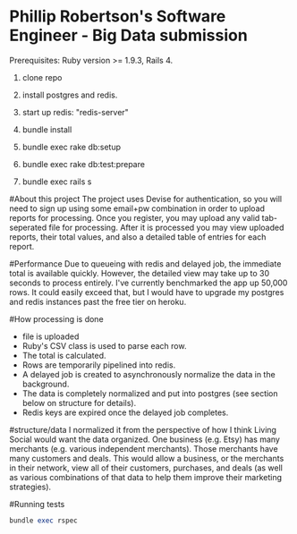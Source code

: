 # Phillip Robertson's Software Engineer - Big Data submission

Prerequisites:  Ruby version >= 1.9.3, Rails 4.


1) clone repo

2) install postgres and redis.

3) start up redis: "redis-server"

4) bundle install

5) bundle exec rake db:setup

6) bundle exec rake db:test:prepare

7) bundle exec rails s


#About this project
The project uses Devise for authentication, so you will need to sign up using some email+pw combination in order to upload reports for processing. Once you register, you may upload any valid tab-seperated file for processing. After it is processed you may view uploaded reports, their total values, and also a detailed table of entries for each report.

#Performance
Due to queueing with redis and delayed job, the immediate total is available quickly. However, the detailed view may take up to 30 seconds to process entirely. I've currently benchmarked the app up 50,000 rows. It could easily exceed that, but I would have to upgrade my postgres and redis instances past the free tier on heroku.

#How processing is done
- file is uploaded
- Ruby's CSV class is used to parse each row.
- The total is calculated.
- Rows are temporarily pipelined into redis.
- A delayed job is created to asynchronously normalize the data in the background.
- The data is completely normalized and put into postgres (see section below on structure for details).
- Redis keys are expired once the delayed job completes.

#structure/data
I normalized it from the perspective of how I think Living Social would want the data organized. One business (e.g. Etsy) has many merchants (e.g. various independent merchants). Those merchants have many customers and deals. This would allow a business, or the merchants in their network, view all of their customers, purchases, and deals (as well as various combinations of that data to help them improve their marketing strategies).

#Running tests
```ruby
bundle exec rspec
```
